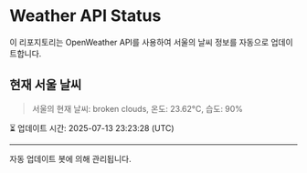 
# Weather API Status

이 리포지토리는 OpenWeather API를 사용하여 서울의 날씨 정보를 자동으로 업데이트합니다.

## 현재 서울 날씨
> 서울의 현재 날씨: broken clouds, 온도: 23.62°C, 습도: 90%

⏳ 업데이트 시간: 2025-07-13 23:23:28 (UTC)

---
자동 업데이트 봇에 의해 관리됩니다.
